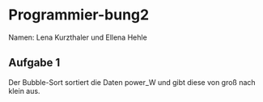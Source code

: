 # Programmier-bung2
Namen: Lena Kurzthaler und Ellena Hehle
## Aufgabe 1
Der Bubble-Sort sortiert die Daten power_W und gibt diese von groß nach klein aus.
